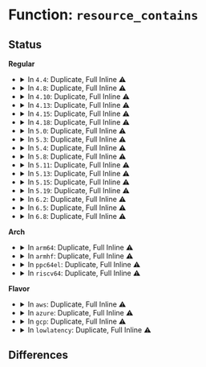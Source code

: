 # Function: <code>resource_contains</code>

## Status
<b>Regular</b>
<ul>
<li>
<details>
<summary>In <code>4.4</code>: Duplicate, Full Inline ⚠️</summary>

**Collision:** Static Duplication

**Inline:** Full

**Transformation:** False

**Instances:**

```
In kernel/resource.c (ffffffff81087305)
Location: include/linux/ioport.h:174
Inline: True
Inline callers:
  - kernel/resource.c:__find_resource
  - kernel/resource.c:allocate_resource
  - kernel/resource.c:allocate_resource
```
```
In drivers/pci/host-bridge.c (ffffffff81432ed5)
Location: include/linux/ioport.h:174
Inline: True
Inline callers:
  - drivers/pci/host-bridge.c:pcibios_resource_to_bus
```
```
In drivers/pci/pci.c (ffffffff81433bcb)
Location: include/linux/ioport.h:174
Inline: True
Inline callers:
  - drivers/pci/pci.c:pci_find_parent_resource
```
```
In drivers/pci/setup-bus.c (ffffffff81440496)
Location: include/linux/ioport.h:174
Inline: True
Inline callers:
  - drivers/pci/setup-bus.c:__pci_bus_assign_resources
```
</details>
</li>
<li>
<details>
<summary>In <code>4.8</code>: Duplicate, Full Inline ⚠️</summary>

**Collision:** Static Duplication

**Inline:** Full

**Transformation:** False

**Instances:**

```
In kernel/resource.c (ffffffff8108a332)
Location: include/linux/ioport.h:206
Inline: True
Inline callers:
  - kernel/resource.c:reallocate_resource
  - kernel/resource.c:reallocate_resource
  - kernel/resource.c:__find_resource
```
```
In drivers/pci/host-bridge.c (ffffffff8147e755)
Location: include/linux/ioport.h:206
Inline: True
Inline callers:
  - drivers/pci/host-bridge.c:pcibios_resource_to_bus
```
```
In drivers/pci/pci.c (ffffffff8147f46b)
Location: include/linux/ioport.h:206
Inline: True
Inline callers:
  - drivers/pci/pci.c:pci_find_parent_resource
```
```
In drivers/pci/setup-bus.c (ffffffff8148c366)
Location: include/linux/ioport.h:206
Inline: True
Inline callers:
  - drivers/pci/setup-bus.c:__pci_bus_assign_resources
```
</details>
</li>
<li>
<details>
<summary>In <code>4.10</code>: Duplicate, Full Inline ⚠️</summary>

**Collision:** Static Duplication

**Inline:** Full

**Transformation:** False

**Instances:**

```
In kernel/resource.c (ffffffff8108f282)
Location: include/linux/ioport.h:206
Inline: True
Inline callers:
  - kernel/resource.c:reallocate_resource
  - kernel/resource.c:reallocate_resource
  - kernel/resource.c:__find_resource
```
```
In drivers/pci/host-bridge.c (ffffffff8149fdf5)
Location: include/linux/ioport.h:206
Inline: True
Inline callers:
  - drivers/pci/host-bridge.c:pcibios_resource_to_bus
```
```
In drivers/pci/pci.c (ffffffff814a1f12)
Location: include/linux/ioport.h:206
Inline: True
Inline callers:
  - drivers/pci/pci.c:pci_find_resource
  - drivers/pci/pci.c:pci_find_parent_resource
```
```
In drivers/pci/setup-bus.c (ffffffff814adb56)
Location: include/linux/ioport.h:206
Inline: True
Inline callers:
  - drivers/pci/setup-bus.c:__pci_bus_assign_resources
```
```
In drivers/acpi/resource.c (ffffffff814f2961)
Location: include/linux/ioport.h:206
Inline: True
Inline callers:
  - drivers/acpi/resource.c:acpi_res_consumer_cb
```
```
In drivers/acpi/acpi_watchdog.c (ffffffff8200c0f6)
Location: include/linux/ioport.h:206
Inline: True
Inline callers:
  - drivers/acpi/acpi_watchdog.c:acpi_watchdog_init
```
</details>
</li>
<li>
<details>
<summary>In <code>4.13</code>: Duplicate, Full Inline ⚠️</summary>

**Collision:** Static Duplication

**Inline:** Full

**Transformation:** False

**Instances:**

```
In kernel/resource.c (ffffffff8108c222)
Location: include/linux/ioport.h:206
Inline: True
Inline callers:
  - kernel/resource.c:reallocate_resource
  - kernel/resource.c:reallocate_resource
  - kernel/resource.c:__find_resource
```
```
In drivers/pci/host-bridge.c (ffffffff814a9c29)
Location: include/linux/ioport.h:206
Inline: True
Inline callers:
  - drivers/pci/host-bridge.c:pcibios_resource_to_bus
```
```
In drivers/pci/pci.c (ffffffff814abb4a)
Location: include/linux/ioport.h:206
Inline: True
Inline callers:
  - drivers/pci/pci.c:pci_find_resource
  - drivers/pci/pci.c:pci_find_parent_resource
```
```
In drivers/pci/setup-bus.c (ffffffff814b7ef9)
Location: include/linux/ioport.h:206
Inline: True
Inline callers:
  - drivers/pci/setup-bus.c:__pci_bus_assign_resources
```
```
In drivers/acpi/resource.c (ffffffff81500579)
Location: include/linux/ioport.h:206
Inline: True
Inline callers:
  - drivers/acpi/resource.c:acpi_res_consumer_cb
```
</details>
</li>
<li>
<details>
<summary>In <code>4.15</code>: Duplicate, Full Inline ⚠️</summary>

**Collision:** Static Duplication

**Inline:** Full

**Transformation:** False

**Instances:**

```
In kernel/resource.c (ffffffff81092f5a)
Location: include/linux/ioport.h:209
Inline: True
Inline callers:
  - kernel/resource.c:reallocate_resource
  - kernel/resource.c:reallocate_resource
  - kernel/resource.c:__find_resource
```
```
In drivers/pci/host-bridge.c (ffffffff814e8e85)
Location: include/linux/ioport.h:209
Inline: True
Inline callers:
  - drivers/pci/host-bridge.c:pcibios_resource_to_bus
```
```
In drivers/pci/pci.c (ffffffff814eac02)
Location: include/linux/ioport.h:209
Inline: True
Inline callers:
  - drivers/pci/pci.c:pci_find_resource
  - drivers/pci/pci.c:pci_find_parent_resource
```
```
In drivers/pci/setup-bus.c (ffffffff814f8049)
Location: include/linux/ioport.h:209
Inline: True
Inline callers:
  - drivers/pci/setup-bus.c:__pci_bus_assign_resources
```
```
In drivers/acpi/resource.c (ffffffff8154276c)
Location: include/linux/ioport.h:209
Inline: True
Inline callers:
  - drivers/acpi/resource.c:acpi_res_consumer_cb
```
</details>
</li>
<li>
<details>
<summary>In <code>4.18</code>: Duplicate, Full Inline ⚠️</summary>

**Collision:** Static Duplication

**Inline:** Full

**Transformation:** False

**Instances:**

```
In kernel/resource.c (ffffffff8109698a)
Location: include/linux/ioport.h:209
Inline: True
Inline callers:
  - kernel/resource.c:reallocate_resource
  - kernel/resource.c:reallocate_resource
  - kernel/resource.c:__find_resource
```
```
In drivers/pci/host-bridge.c (ffffffff81518631)
Location: include/linux/ioport.h:209
Inline: True
Inline callers:
  - drivers/pci/host-bridge.c:pcibios_resource_to_bus
```
```
In drivers/pci/pci.c (ffffffff8151c022)
Location: include/linux/ioport.h:209
Inline: True
Inline callers:
  - drivers/pci/pci.c:pci_find_resource
  - drivers/pci/pci.c:pci_find_parent_resource
```
```
In drivers/pci/setup-bus.c (ffffffff81528ba6)
Location: include/linux/ioport.h:209
Inline: True
Inline callers:
  - drivers/pci/setup-bus.c:__pci_bus_assign_resources
```
```
In drivers/acpi/resource.c (ffffffff815786e8)
Location: include/linux/ioport.h:209
Inline: True
Inline callers:
  - drivers/acpi/resource.c:acpi_res_consumer_cb
```
```
In drivers/char/tpm/tpm_crb.c (ffffffff8165fd66)
Location: include/linux/ioport.h:209
Inline: True
```
</details>
</li>
<li>
<details>
<summary>In <code>5.0</code>: Duplicate, Full Inline ⚠️</summary>

**Collision:** Static Duplication

**Inline:** Full

**Transformation:** False

**Instances:**

```
In kernel/resource.c (ffffffff8109ec9a)
Location: include/linux/ioport.h:209
Inline: True
Inline callers:
  - kernel/resource.c:reallocate_resource
  - kernel/resource.c:reallocate_resource
  - kernel/resource.c:reallocate_resource
  - kernel/resource.c:reallocate_resource
  - kernel/resource.c:__find_resource
  - kernel/resource.c:__find_resource
```
```
In drivers/pci/host-bridge.c (ffffffff8152e0b1)
Location: include/linux/ioport.h:209
Inline: True
Inline callers:
  - drivers/pci/host-bridge.c:pcibios_resource_to_bus
```
```
In drivers/pci/pci.c (ffffffff8152ff12)
Location: include/linux/ioport.h:209
Inline: True
Inline callers:
  - drivers/pci/pci.c:pci_find_resource
  - drivers/pci/pci.c:pci_find_resource
  - drivers/pci/pci.c:pci_find_parent_resource
  - drivers/pci/pci.c:pci_find_parent_resource
```
```
In drivers/pci/setup-bus.c (ffffffff8153ea46)
Location: include/linux/ioport.h:209
Inline: True
Inline callers:
  - drivers/pci/setup-bus.c:__pci_bus_assign_resources
```
```
In drivers/acpi/resource.c (ffffffff81590338)
Location: include/linux/ioport.h:209
Inline: True
Inline callers:
  - drivers/acpi/resource.c:acpi_res_consumer_cb
```
```
In drivers/char/tpm/tpm_crb.c (ffffffff8167e3b6)
Location: include/linux/ioport.h:209
Inline: True
```
</details>
</li>
<li>
<details>
<summary>In <code>5.3</code>: Duplicate, Full Inline ⚠️</summary>

**Collision:** Static Duplication

**Inline:** Full

**Transformation:** False

**Instances:**

```
In kernel/resource.c (ffffffff810a32e2)
Location: include/linux/ioport.h:218
Inline: True
Inline callers:
  - kernel/resource.c:reallocate_resource
  - kernel/resource.c:reallocate_resource
  - kernel/resource.c:reallocate_resource
  - kernel/resource.c:reallocate_resource
  - kernel/resource.c:__find_resource
  - kernel/resource.c:__find_resource
```
```
In drivers/pci/host-bridge.c (ffffffff8155d85f)
Location: include/linux/ioport.h:218
Inline: True
Inline callers:
  - drivers/pci/host-bridge.c:pcibios_resource_to_bus
```
```
In drivers/pci/pci.c (ffffffff8155f6ed)
Location: include/linux/ioport.h:218
Inline: True
Inline callers:
  - drivers/pci/pci.c:pci_find_resource
  - drivers/pci/pci.c:pci_find_resource
  - drivers/pci/pci.c:pci_find_parent_resource
  - drivers/pci/pci.c:pci_find_parent_resource
```
```
In drivers/pci/setup-bus.c (ffffffff8156dec7)
Location: include/linux/ioport.h:218
Inline: True
Inline callers:
  - drivers/pci/setup-bus.c:__pci_bus_assign_resources
```
```
In drivers/acpi/resource.c (ffffffff815c1118)
Location: include/linux/ioport.h:218
Inline: True
Inline callers:
  - drivers/acpi/resource.c:acpi_res_consumer_cb
```
```
In drivers/char/tpm/tpm_crb.c (ffffffff816b5066)
Location: include/linux/ioport.h:218
Inline: True
```
</details>
</li>
<li>
<details>
<summary>In <code>5.4</code>: Duplicate, Full Inline ⚠️</summary>

**Collision:** Static Duplication

**Inline:** Full

**Transformation:** False

**Instances:**

```
In kernel/resource.c (ffffffff810a9912)
Location: include/linux/ioport.h:218
Inline: True
Inline callers:
  - kernel/resource.c:reallocate_resource
  - kernel/resource.c:reallocate_resource
  - kernel/resource.c:reallocate_resource
  - kernel/resource.c:reallocate_resource
  - kernel/resource.c:__find_resource
  - kernel/resource.c:__find_resource
```
```
In drivers/pci/host-bridge.c (ffffffff8157e8cf)
Location: include/linux/ioport.h:218
Inline: True
Inline callers:
  - drivers/pci/host-bridge.c:pcibios_resource_to_bus
```
```
In drivers/pci/pci.c (ffffffff8158082d)
Location: include/linux/ioport.h:218
Inline: True
Inline callers:
  - drivers/pci/pci.c:pci_find_resource
  - drivers/pci/pci.c:pci_find_resource
  - drivers/pci/pci.c:pci_find_parent_resource
  - drivers/pci/pci.c:pci_find_parent_resource
```
```
In drivers/pci/setup-bus.c (ffffffff8158eea7)
Location: include/linux/ioport.h:218
Inline: True
Inline callers:
  - drivers/pci/setup-bus.c:__pci_bus_assign_resources
```
```
In drivers/acpi/resource.c (ffffffff815e23d8)
Location: include/linux/ioport.h:218
Inline: True
Inline callers:
  - drivers/acpi/resource.c:acpi_res_consumer_cb
```
```
In drivers/char/tpm/tpm_crb.c (ffffffff816d7d46)
Location: include/linux/ioport.h:218
Inline: True
```
</details>
</li>
<li>
<details>
<summary>In <code>5.8</code>: Duplicate, Full Inline ⚠️</summary>

**Collision:** Static Duplication

**Inline:** Full

**Transformation:** False

**Instances:**

```
In kernel/resource.c (ffffffff810b14a9)
Location: include/linux/ioport.h:220
Inline: True
Inline callers:
  - kernel/resource.c:reallocate_resource
  - kernel/resource.c:reallocate_resource
  - kernel/resource.c:reallocate_resource
  - kernel/resource.c:reallocate_resource
  - kernel/resource.c:__find_resource
  - kernel/resource.c:__find_resource
```
```
In drivers/pci/host-bridge.c (ffffffff81623df5)
Location: include/linux/ioport.h:220
Inline: True
Inline callers:
  - drivers/pci/host-bridge.c:pcibios_resource_to_bus
```
```
In drivers/pci/pci.c (ffffffff81625ac0)
Location: include/linux/ioport.h:220
Inline: True
Inline callers:
  - drivers/pci/pci.c:pci_find_resource
  - drivers/pci/pci.c:pci_find_resource
  - drivers/pci/pci.c:pci_find_parent_resource
  - drivers/pci/pci.c:pci_find_parent_resource
```
```
In drivers/pci/setup-bus.c (ffffffff81633e61)
Location: include/linux/ioport.h:220
Inline: True
Inline callers:
  - drivers/pci/setup-bus.c:assign_fixed_resource_on_bus
```
```
In drivers/acpi/resource.c (ffffffff8168cdce)
Location: include/linux/ioport.h:220
Inline: True
Inline callers:
  - drivers/acpi/resource.c:acpi_dev_consumes_res
```
</details>
</li>
<li>
<details>
<summary>In <code>5.11</code>: Duplicate, Full Inline ⚠️</summary>

**Collision:** Static Duplication

**Inline:** Full

**Transformation:** False

**Instances:**

```
In kernel/resource.c (ffffffff810acc09)
Location: include/linux/ioport.h:224
Inline: True
Inline callers:
  - kernel/resource.c:reallocate_resource
  - kernel/resource.c:reallocate_resource
  - kernel/resource.c:reallocate_resource
  - kernel/resource.c:reallocate_resource
  - kernel/resource.c:__find_resource
  - kernel/resource.c:__find_resource
```
```
In drivers/pci/host-bridge.c (ffffffff816499b5)
Location: include/linux/ioport.h:224
Inline: True
Inline callers:
  - drivers/pci/host-bridge.c:pcibios_resource_to_bus
```
```
In drivers/pci/pci.c (ffffffff8164b8e0)
Location: include/linux/ioport.h:224
Inline: True
Inline callers:
  - drivers/pci/pci.c:pci_find_resource
  - drivers/pci/pci.c:pci_find_resource
  - drivers/pci/pci.c:pci_find_parent_resource
  - drivers/pci/pci.c:pci_find_parent_resource
```
```
In drivers/pci/setup-bus.c (ffffffff81658f11)
Location: include/linux/ioport.h:224
Inline: True
Inline callers:
  - drivers/pci/setup-bus.c:assign_fixed_resource_on_bus
```
```
In drivers/acpi/resource.c (ffffffff816aaace)
Location: include/linux/ioport.h:224
Inline: True
Inline callers:
  - drivers/acpi/resource.c:acpi_dev_consumes_res
```
</details>
</li>
<li>
<details>
<summary>In <code>5.13</code>: Duplicate, Full Inline ⚠️</summary>

**Collision:** Static Duplication

**Inline:** Full

**Transformation:** False

**Instances:**

```
In kernel/resource.c (ffffffff810addf9)
Location: include/linux/ioport.h:225
Inline: True
Inline callers:
  - kernel/resource.c:reallocate_resource
  - kernel/resource.c:reallocate_resource
  - kernel/resource.c:reallocate_resource
  - kernel/resource.c:reallocate_resource
  - kernel/resource.c:__find_resource
  - kernel/resource.c:__find_resource
```
```
In drivers/pci/host-bridge.c (ffffffff8162c56a)
Location: include/linux/ioport.h:225
Inline: True
Inline callers:
  - drivers/pci/host-bridge.c:pcibios_resource_to_bus
```
```
In drivers/pci/pci.c (ffffffff8162e4c8)
Location: include/linux/ioport.h:225
Inline: True
Inline callers:
  - drivers/pci/pci.c:pci_find_resource
  - drivers/pci/pci.c:pci_find_resource
  - drivers/pci/pci.c:pci_find_parent_resource
  - drivers/pci/pci.c:pci_find_parent_resource
```
```
In drivers/pci/setup-bus.c (ffffffff8163df98)
Location: include/linux/ioport.h:225
Inline: True
Inline callers:
  - drivers/pci/setup-bus.c:__pci_bus_assign_resources
```
```
In drivers/acpi/resource.c (ffffffff8168d3ee)
Location: include/linux/ioport.h:225
Inline: True
Inline callers:
  - drivers/acpi/resource.c:acpi_res_consumer_cb
```
</details>
</li>
<li>
<details>
<summary>In <code>5.15</code>: Duplicate, Full Inline ⚠️</summary>

**Collision:** Static Duplication

**Inline:** Full

**Transformation:** False

**Instances:**

```
In kernel/resource.c (ffffffff810bf979)
Location: include/linux/ioport.h:225
Inline: True
Inline callers:
  - kernel/resource.c:reallocate_resource
  - kernel/resource.c:reallocate_resource
  - kernel/resource.c:reallocate_resource
  - kernel/resource.c:reallocate_resource
  - kernel/resource.c:__find_resource
  - kernel/resource.c:__find_resource
```
```
In drivers/pci/host-bridge.c (ffffffff8169ba5a)
Location: include/linux/ioport.h:225
Inline: True
Inline callers:
  - drivers/pci/host-bridge.c:pcibios_resource_to_bus
```
```
In drivers/pci/pci.c (ffffffff8169d95f)
Location: include/linux/ioport.h:225
Inline: True
Inline callers:
  - drivers/pci/pci.c:pci_find_resource
  - drivers/pci/pci.c:pci_find_resource
  - drivers/pci/pci.c:pci_find_parent_resource
  - drivers/pci/pci.c:pci_find_parent_resource
```
```
In drivers/pci/setup-bus.c (ffffffff816aeae6)
Location: include/linux/ioport.h:225
Inline: True
Inline callers:
  - drivers/pci/setup-bus.c:__pci_bus_assign_resources
```
```
In drivers/acpi/resource.c (ffffffff81702c1e)
Location: include/linux/ioport.h:225
Inline: True
Inline callers:
  - drivers/acpi/resource.c:acpi_res_consumer_cb
```
</details>
</li>
<li>
<details>
<summary>In <code>5.19</code>: Duplicate, Full Inline ⚠️</summary>

**Collision:** Static Duplication

**Inline:** Full

**Transformation:** False

**Instances:**

```
In kernel/resource.c (ffffffff810d6df4)
Location: include/linux/ioport.h:225
Inline: True
Inline callers:
  - kernel/resource.c:reallocate_resource
  - kernel/resource.c:reallocate_resource
  - kernel/resource.c:reallocate_resource
  - kernel/resource.c:reallocate_resource
  - kernel/resource.c:__find_resource
  - kernel/resource.c:__find_resource
```
```
In drivers/pci/host-bridge.c (ffffffff817bd2aa)
Location: include/linux/ioport.h:225
Inline: True
Inline callers:
  - drivers/pci/host-bridge.c:pcibios_resource_to_bus
```
```
In drivers/pci/pci.c (ffffffff817bffdf)
Location: include/linux/ioport.h:225
Inline: True
Inline callers:
  - drivers/pci/pci.c:pci_find_resource
  - drivers/pci/pci.c:pci_find_resource
  - drivers/pci/pci.c:pci_find_parent_resource
  - drivers/pci/pci.c:pci_find_parent_resource
```
```
In drivers/pci/setup-bus.c (ffffffff817d1f61)
Location: include/linux/ioport.h:225
Inline: True
Inline callers:
  - drivers/pci/setup-bus.c:__pci_bus_assign_resources
```
```
In drivers/acpi/resource.c (ffffffff81830bd0)
Location: include/linux/ioport.h:225
Inline: True
Inline callers:
  - drivers/acpi/resource.c:acpi_res_consumer_cb
```
</details>
</li>
<li>
<details>
<summary>In <code>6.2</code>: Duplicate, Full Inline ⚠️</summary>

**Collision:** Static Duplication

**Inline:** Full

**Transformation:** False

**Instances:**

```
In kernel/resource.c (ffffffff810f6844)
Location: include/linux/ioport.h:232
Inline: True
Inline callers:
  - kernel/resource.c:reallocate_resource
  - kernel/resource.c:reallocate_resource
  - kernel/resource.c:reallocate_resource
  - kernel/resource.c:reallocate_resource
  - kernel/resource.c:__find_resource
  - kernel/resource.c:__find_resource
```
```
In drivers/pci/host-bridge.c (ffffffff818d936a)
Location: include/linux/ioport.h:232
Inline: True
Inline callers:
  - drivers/pci/host-bridge.c:pcibios_resource_to_bus
```
```
In drivers/pci/pci.c (ffffffff818dc61f)
Location: include/linux/ioport.h:232
Inline: True
Inline callers:
  - drivers/pci/pci.c:pci_find_resource
  - drivers/pci/pci.c:pci_find_resource
  - drivers/pci/pci.c:pci_find_parent_resource
  - drivers/pci/pci.c:pci_find_parent_resource
```
```
In drivers/pci/setup-bus.c (ffffffff818f23f1)
Location: include/linux/ioport.h:232
Inline: True
Inline callers:
  - drivers/pci/setup-bus.c:__pci_bus_assign_resources
```
```
In drivers/acpi/resource.c (ffffffff81963d60)
Location: include/linux/ioport.h:232
Inline: True
Inline callers:
  - drivers/acpi/resource.c:acpi_res_consumer_cb
```
</details>
</li>
<li>
<details>
<summary>In <code>6.5</code>: Duplicate, Full Inline ⚠️</summary>

**Collision:** Static Duplication

**Inline:** Full

**Transformation:** False

**Instances:**

```
In kernel/resource.c (ffffffff81102c64)
Location: include/linux/ioport.h:232
Inline: True
Inline callers:
  - kernel/resource.c:reallocate_resource
  - kernel/resource.c:reallocate_resource
  - kernel/resource.c:reallocate_resource
  - kernel/resource.c:reallocate_resource
  - kernel/resource.c:__find_resource
  - kernel/resource.c:__find_resource
```
```
In drivers/pci/host-bridge.c (ffffffff8191c69a)
Location: include/linux/ioport.h:232
Inline: True
Inline callers:
  - drivers/pci/host-bridge.c:pcibios_resource_to_bus
```
```
In drivers/pci/pci.c (ffffffff8191f94f)
Location: include/linux/ioport.h:232
Inline: True
Inline callers:
  - drivers/pci/pci.c:pci_find_resource
  - drivers/pci/pci.c:pci_find_resource
  - drivers/pci/pci.c:pci_find_parent_resource
  - drivers/pci/pci.c:pci_find_parent_resource
```
```
In drivers/pci/setup-bus.c (ffffffff81935803)
Location: include/linux/ioport.h:232
Inline: True
Inline callers:
  - drivers/pci/setup-bus.c:__pci_bus_assign_resources
```
```
In drivers/acpi/resource.c (ffffffff819aa200)
Location: include/linux/ioport.h:232
Inline: True
Inline callers:
  - drivers/acpi/resource.c:acpi_res_consumer_cb
```
</details>
</li>
<li>
<details>
<summary>In <code>6.8</code>: Duplicate, Full Inline ⚠️</summary>

**Collision:** Static Duplication

**Inline:** Full

**Transformation:** False

**Instances:**

```
In kernel/resource.c (ffffffff8110c594)
Location: include/linux/ioport.h:232
Inline: True
Inline callers:
  - kernel/resource.c:reallocate_resource
  - kernel/resource.c:reallocate_resource
  - kernel/resource.c:reallocate_resource
  - kernel/resource.c:reallocate_resource
  - kernel/resource.c:__find_resource
  - kernel/resource.c:__find_resource
```
```
In drivers/pci/host-bridge.c (ffffffff81964aca)
Location: include/linux/ioport.h:232
Inline: True
Inline callers:
  - drivers/pci/host-bridge.c:pcibios_resource_to_bus
```
```
In drivers/pci/pci.c (ffffffff81967ac1)
Location: include/linux/ioport.h:232
Inline: True
Inline callers:
  - drivers/pci/pci.c:pci_find_resource
  - drivers/pci/pci.c:pci_find_resource
  - drivers/pci/pci.c:pci_find_parent_resource
  - drivers/pci/pci.c:pci_find_parent_resource
```
```
In drivers/pci/setup-bus.c (ffffffff8197e5b5)
Location: include/linux/ioport.h:232
Inline: True
Inline callers:
  - drivers/pci/setup-bus.c:__pci_bus_assign_resources
```
```
In drivers/acpi/resource.c (ffffffff819f4490)
Location: include/linux/ioport.h:232
Inline: True
Inline callers:
  - drivers/acpi/resource.c:acpi_res_consumer_cb
```
</details>
</li>
</ul>
<b>Arch</b>
<ul>
<li>
<details>
<summary>In <code>arm64</code>: Duplicate, Full Inline ⚠️</summary>

**Collision:** Static Duplication

**Inline:** Full

**Transformation:** False

**Instances:**

```
In kernel/resource.c (ffff8000101016e8)
Location: include/linux/ioport.h:218
Inline: True
Inline callers:
  - kernel/resource.c:reallocate_resource
  - kernel/resource.c:reallocate_resource
  - kernel/resource.c:reallocate_resource
  - kernel/resource.c:reallocate_resource
  - kernel/resource.c:__find_resource
  - kernel/resource.c:__find_resource
```
```
In drivers/pci/host-bridge.c (ffff8000106e11a8)
Location: include/linux/ioport.h:218
Inline: True
Inline callers:
  - drivers/pci/host-bridge.c:pcibios_resource_to_bus
```
```
In drivers/pci/pci.c (ffff8000106e34c8)
Location: include/linux/ioport.h:218
Inline: True
Inline callers:
  - drivers/pci/pci.c:pci_find_resource
  - drivers/pci/pci.c:pci_find_resource
  - drivers/pci/pci.c:pci_find_parent_resource
  - drivers/pci/pci.c:pci_find_parent_resource
```
```
In drivers/pci/setup-bus.c (ffff8000106f41b4)
Location: include/linux/ioport.h:218
Inline: True
Inline callers:
  - drivers/pci/setup-bus.c:__pci_bus_assign_resources
```
```
In drivers/acpi/resource.c (ffff80001076eda4)
Location: include/linux/ioport.h:218
Inline: True
Inline callers:
  - drivers/acpi/resource.c:acpi_res_consumer_cb
```
```
In drivers/acpi/pci_mcfg.c (ffff80001079fcbc)
Location: include/linux/ioport.h:218
Inline: True
Inline callers:
  - drivers/acpi/pci_mcfg.c:pci_mcfg_lookup
```
```
In drivers/char/tpm/tpm_crb.c (ffff8000108c30a4)
Location: include/linux/ioport.h:218
Inline: True
```
</details>
</li>
<li>
<details>
<summary>In <code>armhf</code>: Duplicate, Full Inline ⚠️</summary>

**Collision:** Static Duplication

**Inline:** Full

**Transformation:** False

**Instances:**

```
In kernel/resource.c (c035dd0c)
Location: include/linux/ioport.h:218
Inline: True
Inline callers:
  - kernel/resource.c:allocate_resource
  - kernel/resource.c:allocate_resource
  - kernel/resource.c:allocate_resource
  - kernel/resource.c:allocate_resource
  - kernel/resource.c:__find_resource
  - kernel/resource.c:__find_resource
```
```
In drivers/pci/host-bridge.c (c087ce6c)
Location: include/linux/ioport.h:218
Inline: True
Inline callers:
  - drivers/pci/host-bridge.c:pcibios_resource_to_bus
```
```
In drivers/pci/pci.c (c087f428)
Location: include/linux/ioport.h:218
Inline: True
Inline callers:
  - drivers/pci/pci.c:pci_find_resource
  - drivers/pci/pci.c:pci_find_resource
  - drivers/pci/pci.c:pci_find_parent_resource
  - drivers/pci/pci.c:pci_find_parent_resource
```
```
In drivers/pci/setup-bus.c (c088ec4c)
Location: include/linux/ioport.h:218
Inline: True
Inline callers:
  - drivers/pci/setup-bus.c:__pci_bus_assign_resources
```
</details>
</li>
<li>
<details>
<summary>In <code>ppc64el</code>: Duplicate, Full Inline ⚠️</summary>

**Collision:** Static Duplication

**Inline:** Full

**Transformation:** False

**Instances:**

```
In kernel/resource.c (c000000000148f50)
Location: include/linux/ioport.h:218
Inline: True
Inline callers:
  - kernel/resource.c:reallocate_resource
  - kernel/resource.c:reallocate_resource
  - kernel/resource.c:reallocate_resource
  - kernel/resource.c:reallocate_resource
  - kernel/resource.c:__find_resource
  - kernel/resource.c:__find_resource
```
```
In drivers/pci/host-bridge.c (c00000000085a3c0)
Location: include/linux/ioport.h:218
Inline: True
Inline callers:
  - drivers/pci/host-bridge.c:pcibios_resource_to_bus
```
```
In drivers/pci/pci.c (c00000000085d5b8)
Location: include/linux/ioport.h:218
Inline: True
Inline callers:
  - drivers/pci/pci.c:pci_find_resource
  - drivers/pci/pci.c:pci_find_resource
  - drivers/pci/pci.c:pci_find_parent_resource
  - drivers/pci/pci.c:pci_find_parent_resource
```
```
In drivers/pci/setup-bus.c (c000000000872838)
Location: include/linux/ioport.h:218
Inline: True
Inline callers:
  - drivers/pci/setup-bus.c:__pci_bus_assign_resources
```
</details>
</li>
<li>
<details>
<summary>In <code>riscv64</code>: Duplicate, Full Inline ⚠️</summary>

**Collision:** Static Duplication

**Inline:** Full

**Transformation:** False

**Instances:**

```
In kernel/resource.c (ffffffe0000c89aa)
Location: include/linux/ioport.h:218
Inline: True
Inline callers:
  - kernel/resource.c:reallocate_resource
  - kernel/resource.c:reallocate_resource
  - kernel/resource.c:reallocate_resource
  - kernel/resource.c:reallocate_resource
  - kernel/resource.c:__find_resource
  - kernel/resource.c:__find_resource
```
```
In drivers/pci/host-bridge.c (ffffffe0004b8dfc)
Location: include/linux/ioport.h:218
Inline: True
Inline callers:
  - drivers/pci/host-bridge.c:pcibios_resource_to_bus
```
```
In drivers/pci/pci.c (ffffffe0004bab92)
Location: include/linux/ioport.h:218
Inline: True
Inline callers:
  - drivers/pci/pci.c:pci_find_resource
  - drivers/pci/pci.c:pci_find_resource
  - drivers/pci/pci.c:pci_find_parent_resource
  - drivers/pci/pci.c:pci_find_parent_resource
```
```
In drivers/pci/setup-bus.c (ffffffe0004c7336)
Location: include/linux/ioport.h:218
Inline: True
Inline callers:
  - drivers/pci/setup-bus.c:__pci_bus_assign_resources
```
</details>
</li>
</ul>
<b>Flavor</b>
<ul>
<li>
<details>
<summary>In <code>aws</code>: Duplicate, Full Inline ⚠️</summary>

**Collision:** Static Duplication

**Inline:** Full

**Transformation:** False

**Instances:**

```
In kernel/resource.c (ffffffff810a3232)
Location: include/linux/ioport.h:218
Inline: True
Inline callers:
  - kernel/resource.c:reallocate_resource
  - kernel/resource.c:reallocate_resource
  - kernel/resource.c:reallocate_resource
  - kernel/resource.c:reallocate_resource
  - kernel/resource.c:__find_resource
  - kernel/resource.c:__find_resource
```
```
In drivers/pci/host-bridge.c (ffffffff81572def)
Location: include/linux/ioport.h:218
Inline: True
Inline callers:
  - drivers/pci/host-bridge.c:pcibios_resource_to_bus
```
```
In drivers/pci/pci.c (ffffffff81574d4d)
Location: include/linux/ioport.h:218
Inline: True
Inline callers:
  - drivers/pci/pci.c:pci_find_resource
  - drivers/pci/pci.c:pci_find_resource
  - drivers/pci/pci.c:pci_find_parent_resource
  - drivers/pci/pci.c:pci_find_parent_resource
```
```
In drivers/pci/setup-bus.c (ffffffff81582d27)
Location: include/linux/ioport.h:218
Inline: True
Inline callers:
  - drivers/pci/setup-bus.c:__pci_bus_assign_resources
```
```
In drivers/acpi/resource.c (ffffffff815d4698)
Location: include/linux/ioport.h:218
Inline: True
Inline callers:
  - drivers/acpi/resource.c:acpi_res_consumer_cb
```
```
In drivers/char/tpm/tpm_crb.c (ffffffff8169d796)
Location: include/linux/ioport.h:218
Inline: True
```
</details>
</li>
<li>
<details>
<summary>In <code>azure</code>: Duplicate, Full Inline ⚠️</summary>

**Collision:** Static Duplication

**Inline:** Full

**Transformation:** False

**Instances:**

```
In kernel/resource.c (ffffffff81091c12)
Location: include/linux/ioport.h:218
Inline: True
Inline callers:
  - kernel/resource.c:reallocate_resource
  - kernel/resource.c:reallocate_resource
  - kernel/resource.c:reallocate_resource
  - kernel/resource.c:reallocate_resource
  - kernel/resource.c:__find_resource
  - kernel/resource.c:__find_resource
```
```
In drivers/pci/host-bridge.c (ffffffff8156154f)
Location: include/linux/ioport.h:218
Inline: True
Inline callers:
  - drivers/pci/host-bridge.c:pcibios_resource_to_bus
```
```
In drivers/pci/pci.c (ffffffff815634ad)
Location: include/linux/ioport.h:218
Inline: True
Inline callers:
  - drivers/pci/pci.c:pci_find_resource
  - drivers/pci/pci.c:pci_find_resource
  - drivers/pci/pci.c:pci_find_parent_resource
  - drivers/pci/pci.c:pci_find_parent_resource
```
```
In drivers/pci/setup-bus.c (ffffffff81571b07)
Location: include/linux/ioport.h:218
Inline: True
Inline callers:
  - drivers/pci/setup-bus.c:__pci_bus_assign_resources
```
```
In drivers/acpi/resource.c (ffffffff815be258)
Location: include/linux/ioport.h:218
Inline: True
Inline callers:
  - drivers/acpi/resource.c:acpi_res_consumer_cb
```
```
In drivers/char/tpm/tpm_crb.c (ffffffff8167b186)
Location: include/linux/ioport.h:218
Inline: True
```
</details>
</li>
<li>
<details>
<summary>In <code>gcp</code>: Duplicate, Full Inline ⚠️</summary>

**Collision:** Static Duplication

**Inline:** Full

**Transformation:** False

**Instances:**

```
In kernel/resource.c (ffffffff810a31e2)
Location: include/linux/ioport.h:218
Inline: True
Inline callers:
  - kernel/resource.c:reallocate_resource
  - kernel/resource.c:reallocate_resource
  - kernel/resource.c:reallocate_resource
  - kernel/resource.c:reallocate_resource
  - kernel/resource.c:__find_resource
  - kernel/resource.c:__find_resource
```
```
In drivers/pci/host-bridge.c (ffffffff8157261f)
Location: include/linux/ioport.h:218
Inline: True
Inline callers:
  - drivers/pci/host-bridge.c:pcibios_resource_to_bus
```
```
In drivers/pci/pci.c (ffffffff8157457d)
Location: include/linux/ioport.h:218
Inline: True
Inline callers:
  - drivers/pci/pci.c:pci_find_resource
  - drivers/pci/pci.c:pci_find_resource
  - drivers/pci/pci.c:pci_find_parent_resource
  - drivers/pci/pci.c:pci_find_parent_resource
```
```
In drivers/pci/setup-bus.c (ffffffff81582bf7)
Location: include/linux/ioport.h:218
Inline: True
Inline callers:
  - drivers/pci/setup-bus.c:__pci_bus_assign_resources
```
```
In drivers/acpi/resource.c (ffffffff815d66b8)
Location: include/linux/ioport.h:218
Inline: True
Inline callers:
  - drivers/acpi/resource.c:acpi_res_consumer_cb
```
```
In drivers/char/tpm/tpm_crb.c (ffffffff816cba06)
Location: include/linux/ioport.h:218
Inline: True
```
</details>
</li>
<li>
<details>
<summary>In <code>lowlatency</code>: Duplicate, Full Inline ⚠️</summary>

**Collision:** Static Duplication

**Inline:** Full

**Transformation:** False

**Instances:**

```
In kernel/resource.c (ffffffff810ab287)
Location: include/linux/ioport.h:218
Inline: True
Inline callers:
  - kernel/resource.c:reallocate_resource
  - kernel/resource.c:reallocate_resource
  - kernel/resource.c:reallocate_resource
  - kernel/resource.c:reallocate_resource
  - kernel/resource.c:__find_resource
  - kernel/resource.c:__find_resource
```
```
In drivers/pci/host-bridge.c (ffffffff8158caff)
Location: include/linux/ioport.h:218
Inline: True
Inline callers:
  - drivers/pci/host-bridge.c:pcibios_resource_to_bus
```
```
In drivers/pci/pci.c (ffffffff8158eb4d)
Location: include/linux/ioport.h:218
Inline: True
Inline callers:
  - drivers/pci/pci.c:pci_find_resource
  - drivers/pci/pci.c:pci_find_resource
  - drivers/pci/pci.c:pci_find_parent_resource
  - drivers/pci/pci.c:pci_find_parent_resource
```
```
In drivers/pci/setup-bus.c (ffffffff8159d0a7)
Location: include/linux/ioport.h:218
Inline: True
Inline callers:
  - drivers/pci/setup-bus.c:__pci_bus_assign_resources
```
```
In drivers/acpi/resource.c (ffffffff815f0578)
Location: include/linux/ioport.h:218
Inline: True
Inline callers:
  - drivers/acpi/resource.c:acpi_res_consumer_cb
```
```
In drivers/char/tpm/tpm_crb.c (ffffffff816e5ed6)
Location: include/linux/ioport.h:218
Inline: True
```
</details>
</li>
</ul>

## Differences
